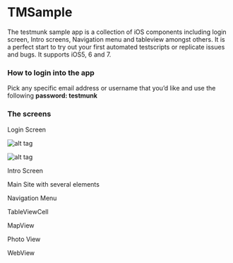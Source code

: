 TMSample
========

The testmunk sample app is a collection of iOS components including login screen, Intro screens, Navigation menu and tableview amongst others. It is a perfect start to try out your first automated testscripts or replicate issues and bugs. It supports iOS5, 6 and 7.


### How to login into the app


Pick any specific email address or username that you’d like and use the following **password: testmunk**



### The screens


Login Screen

![alt tag](https://raw.github.com/testmunk/TMSample/master/screenshots/login_01.png)

![alt tag](https://raw.github.com/testmunk/TMSample/master/screenshots/login_02.png)

Intro Screen


Main Site with several elements


Navigation Menu


TableViewCell


MapView


Photo View


WebView
